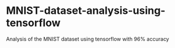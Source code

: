 # MNIST-dataset-analysis-using-tensorflow
Analysis of the MNIST dataset using tensorflow with 96% accuracy
